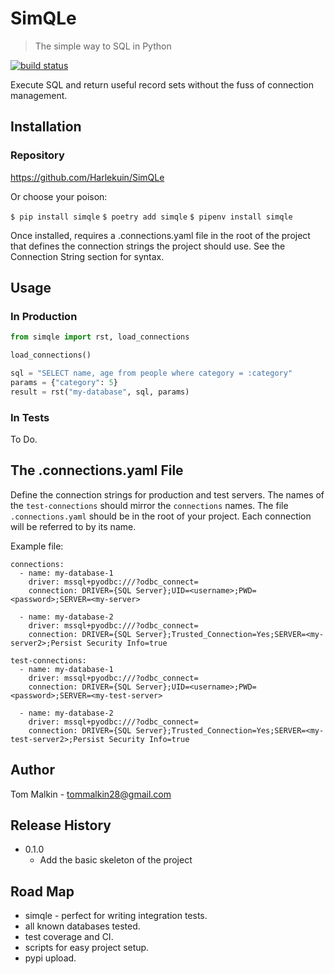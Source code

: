 
# SimQLe

> The simple way to SQL in Python


[![build status](http://img.shields.io/travis/Harlekuin/SimQLe/master.svg?style=flat)](https://travis-ci.org/Harlekuin/SimQLe)

Execute SQL and return useful record sets without the fuss of connection management.

## Installation

### Repository
https://github.com/Harlekuin/SimQLe

Or choose your poison:

`$ pip install simqle`
`$ poetry add simqle`
`$ pipenv install simqle`

Once installed, requires a .connections.yaml file in the root of the project that defines the connection strings the project should use. See the Connection String section for syntax.

## Usage

### In Production
```python
from simqle import rst, load_connections

load_connections()

sql = "SELECT name, age from people where category = :category"
params = {"category": 5}
result = rst("my-database", sql, params)
```

### In Tests

To Do.


## The .connections.yaml File
Define the connection strings for production and test servers. The names of the `test-connections` should mirror the `connections` names. The file `.connections.yaml` should be in the root of your project. Each connection will be referred to by its name.

Example file:

```
connections:
  - name: my-database-1
    driver: mssql+pyodbc:///?odbc_connect=
    connection: DRIVER={SQL Server};UID=<username>;PWD=<password>;SERVER=<my-server>

  - name: my-database-2
    driver: mssql+pyodbc:///?odbc_connect=
    connection: DRIVER={SQL Server};Trusted_Connection=Yes;SERVER=<my-server2>;Persist Security Info=true

test-connections:
  - name: my-database-1
    driver: mssql+pyodbc:///?odbc_connect=
    connection: DRIVER={SQL Server};UID=<username>;PWD=<password>;SERVER=<my-test-server>

  - name: my-database-2
    driver: mssql+pyodbc:///?odbc_connect=
    connection: DRIVER={SQL Server};Trusted_Connection=Yes;SERVER=<my-test-server2>;Persist Security Info=true
```

## Author

Tom Malkin - tommalkin28@gmail.com


## Release History

- 0.1.0
	- Add the basic skeleton of the project

## Road Map
- simqle - perfect for writing integration tests.
- all known databases tested.
- test coverage and CI.
- scripts for easy project setup.
- pypi upload.
